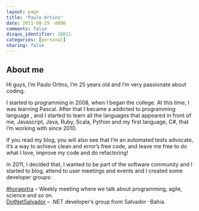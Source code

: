 ```yaml
---
layout: page
title: "Paulo Ortins"
date: 2011-08-29 -0800
comments: false
disqus_identifier: 10811
categories: [personal]
sharing: false
---
```


## About me

Hi guys, I’m Paulo Ortins, I’m 25 years old and I’m very passionate about coding.

I started to programming in 2008, when I began the college. At this time, I was learning Pascal. After that I became a addicted to programming language , and I started to learn all the languages that appeared in front of me, Javascript, Java, Ruby, Scala, Python and my first language, C#, that I’m working with since 2010.

If you read my blog, you will also see that I’m an automated tests advocate, it’s a way to achieve clean and error’s free code, and leave me free to do what I love, improve my code and do refactoring!

In 2011, I decided that, I wanted to be part of the software community and I started to blog, attend to user meetings and events and I created some developer groups:

[#horaextra](https://groups.google.com/forum/?hl=pt-BR&fromgroups#!forum/horaextra-bahia) – Weekly meeting where we talk about programming, agile, science and so on.<br>
[DotNetSalvador](https://groups.google.com/forum/?hl=pt-BR&fromgroups#!forum/dotnet-salvador) – .NET developer’s group from Salvador -Bahia.
